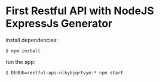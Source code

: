 # First Restful API with NodeJS ExpressJs Generator

install dependencies:
```
$ npm install
```

run the app:
```
$ DEBUG=restful-api-nlkybjqrtvym:* npm start
```
